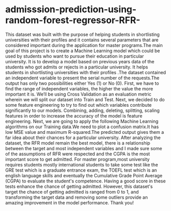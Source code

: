 # admisssion-prediction-using-random-forest-regressor-RFR-
This dataset was built with the purpose of helping students in shortlisting universities with their profiles and it contains several parameters that are considered important during the application for master programs.The main goal of this project is to create a Machine Learning model which could be used by students who want to pursue their education in particular university. It is to develop a model based on previous years data of the students who got admits or rejects in a particular university. It helps students in shortlisting universities with their profiles .The dataset contained an independent variable to present the serial number of the requests.The output has only two possibilities either Yes (1) or No (0). First, we have to find the range of independent variables, the higher the value the more important it is. We’ll be using Cross Validation as an evaluation metric wherein we will split our dataset into Train and Test. Next, we decided to do some feature engineering to try to find out which variables contribute significantly to our models. Combining, adding, deleting, splitting, scaling features in order to increase the accuracy of the model is feature engineering. Next, we are going to apply the following Machine Learning algorithms on our Training data.We need to plot a confusion matrix.It has low MSE value and maximum R-squared.The predicted output gives them a far idea about their chances for a particular university. After analyzing the dataset, the RFR model remain the best model, there is a  relationship between the target and most independent variables and I made sure some of the assumptions of RFR were respected and the CGPA is the most important score to get admitted. For master program,most university requires students mostly international students to take some test like the GRE test which is a graduate entrance exam, the TOEFL test which is an english language skills and eventually the Cumulative Grade Point Average (CGPA) to evaluate the student's competence. Having a good score in these tests enhance the chance of getting admitted. However, this dataset's target the chance of getting admitted is ranged from 0 to 1, and transforming the target data and removing some outliers provide an amazing improvement in the model performance.
Thank you!
